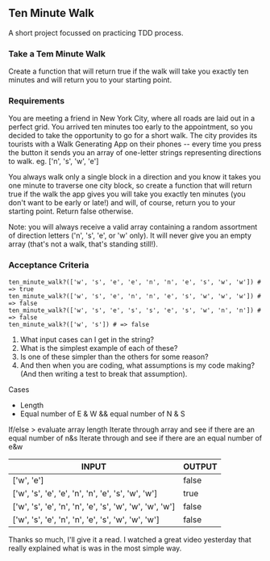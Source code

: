 ## Ten Minute Walk

A short project focussed on practicing TDD process.

### Take a Tem Minute Walk
Create a function that will return true if the walk will take you exactly ten minutes and will return you to your starting point.

### Requirements
You are meeting a friend in New York City, where all roads are laid out in a perfect grid. You arrived ten minutes too early to the appointment, so you decided to take the opportunity to go for a short walk.
The city provides its tourists with a Walk Generating App on their phones -- every time you press the button it sends you an array of one-letter strings representing directions to walk. eg. ['n', 's', 'w', 'e']

You always walk only a single block in a direction and you know it takes you one minute to traverse one city block, so create a function that will return true if the walk the app gives you will take you exactly ten minutes (you don't want to be early or late!) and will, of course, return you to your starting point. Return false otherwise.

Note: you will always receive a valid array containing a random assortment of direction letters ('n', 's', 'e', or 'w' only). It will never give you an empty array (that's not a walk, that's standing still!).

### Acceptance Criteria
```
ten_minute_walk?(['w', 's', 'e', 'e', 'n', 'n', 'e', 's', 'w', 'w']) # => true
ten_minute_walk?(['w', 's', 'e', 'n', 'n', 'e', 's', 'w', 'w', 'w']) # => false
ten_minute_walk?(['w', 's', 'e', 's', 's', 'e', 's', 'w', 'n', 'n']) # => false
ten_minute_walk?(['w', 's']) # => false
```

1. What input cases can I get in the string?
2. What is the simplest example of each of these?
3. Is one of these simpler than the others for some reason?
4. And then when you are coding, what assumptions is my code making? (And then
writing a test to break that assumption).

Cases
- Length
- Equal number of E & W && equal number of N & S

If/else > evaluate array length
Iterate through array and see if there are an equal number of n&s
Iterate through and see if there are an equal number of e&w



| INPUT | OUTPUT |
|-------|--------|
|['w', 'e'] | false |
|['w', 's', 'e', 'e', 'n', 'n', 'e', 's', 'w', 'w'] | true |
|['w', 's', 'e', 'n', 'n', 'e', 's', 'w', 'w', 'w', 'w'] | false |
|['w', 's', 'e', 'n', 'n', 'e', 's', 'w', 'w', 'w'] | false |




Thanks so much, I'll give it a read. I watched a great video yesterday that really explained what is was in the most simple way. 
